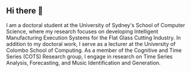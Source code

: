 ## Hi there 👋

I am a doctoral student at the University of Sydney's School of Computer Science, where my research focuses on developing Intelligent Manufacturing Execution Systems for the Flat Glass Cutting Industry. In addition to my doctoral work, I serve as a lecturer at the University of Colombo School of Computing. As a member of the Cognitive and Time Series (COTS) Research group, I engage in research on Time Series Analysis, Forecasting, and Music Identification and Generation.
